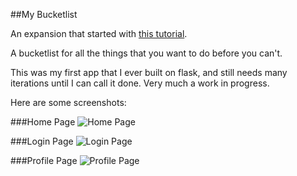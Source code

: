 ##My Bucketlist

An expansion that started with [this tutorial](http://code.tutsplus.com/tutorials/creating-a-web-app-from-scratch-using-python-flask-and-mysql--cms-22972).

A bucketlist for all the things that you want to do before you can't. 

This was my first app that I ever built on flask, and still needs many iterations until I can call it done. Very much a work in progress.

Here are some screenshots:

###Home Page
![Home Page](/images/Main.png?raw=true)

###Login Page
![Login Page](/images/Login.png?raw=true)

###Profile Page
![Profile Page](/images/Profile.png?raw=true)